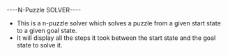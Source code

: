 ----N-Puzzle SOLVER----

* This is a n-puzzle solver which solves a puzzle from a given start state to a given goal state. 
* It will display all the steps it took between the start state and the goal state to solve it.
